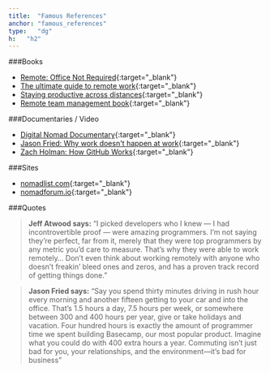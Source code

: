 ```yaml
---
title:  "Famous References"
anchor: "famous_references"
type:   "dg"
h:   "h2"
---
```


###Books
* [Remote: Office Not Required](https://37signals.com/remote){:target="_blank"} 
* [The ultimate guide to remote work](https://zapier.com/learn/the-ultimate-guide-to-remote-working){:target="_blank"} 
* [Staying productive across distances](https://www.wrike.com/library/ebooks/staying-productive-across-distances){:target="_blank"} 
* [Remote team management book](http://blog.hubstaff.com/remote-team-management-book){:target="_blank"} 

###Documentaries / Video
* [Digital Nomad Documentary](http://digitalnomaddocumentary.com){:target="_blank"} 
* [Jason Fried: Why work doesn't happen at work](https://www.youtube.com/watch?v=5XD2kNopsUs){:target="_blank"} 
* [Zach Holman: How GitHub Works](https://vimeo.com/43684882){:target="_blank"} 

###Sites
* [nomadlist.com](https://nomadlist.com){:target="_blank"} 
* [nomadforum.io](https://nomadforum.io){:target="_blank"} 

###Quotes
> __Jeff Atwood says:__ “I picked developers who I knew — I had incontrovertible proof — were amazing programmers. I’m not saying they’re perfect, far from it, merely that they were top programmers by any metric you’d care to measure. That’s why they were able to work remotely… Don’t even think about working remotely with anyone who doesn’t freakin’ bleed ones and zeros, and has a proven track record of getting things done.”

> __Jason Fried says:__ “Say you spend thirty minutes driving in rush hour every morning and another fifteen getting to your car and into the office. That’s 1.5 hours a day, 7.5 hours per week, or somewhere between 300 and 400 hours per year, give or take holidays and vacation. Four hundred hours is exactly the amount of programmer time we spent building Basecamp, our most popular product. Imagine what you could do with 400 extra hours a year. Commuting isn’t just bad for you, your relationships, and the environment—it’s bad for business” 
